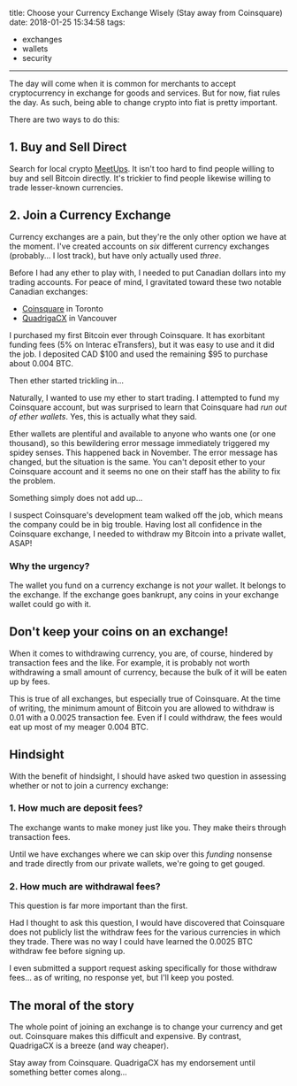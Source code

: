 title: Choose your Currency Exchange Wisely (Stay away from Coinsquare)
date: 2018-01-25 15:34:58
tags:
- exchanges
- wallets
- security
---

The day will come when it is common for merchants to accept cryptocurrency in exchange for goods and services. But for now, fiat rules the day. As such, being able to change crypto into fiat is pretty important.

There are two ways to do this:

## 1. Buy and Sell Direct

Search for local crypto [MeetUps](https://www.meetup.com/). It isn't too hard to find people willing to buy and sell Bitcoin directly. It's trickier to find people likewise willing to trade lesser-known currencies.

## 2. Join a Currency Exchange

Currency exchanges are a pain, but they're the only other option we have at the moment. I've created accounts on _six_ different currency exchanges (probably... I lost track), but have only actually used _three_.

Before I had any ether to play with, I needed to put Canadian dollars into my trading accounts. For peace of mind, I gravitated toward these two notable Canadian exchanges:

- [Coinsquare](https://coinsquare.io) in Toronto
- [QuadrigaCX](https://quadrigacx.com) in Vancouver

I purchased my first Bitcoin ever through Coinsquare. It has exorbitant funding fees (5% on Interac eTransfers), but it was easy to use and it did the job. I deposited CAD $100 and used the remaining $95 to purchase about 0.004 BTC. 

Then ether started trickling in...

Naturally, I wanted to use my ether to start trading. I attempted to fund my Coinsquare account, but was surprised to learn that Coinsquare had _run out of ether wallets_. Yes, this is actually what they said.

Ether wallets are plentiful and available to anyone who wants one (or one thousand), so this bewildering error message immediately triggered my spidey senses. This happened back in November. The error message has changed, but the situation is the same. You can't deposit ether to your Coinsquare account and it seems no one on their staff has the ability to fix the problem.

Something simply does not add up...

I suspect Coinsquare's development team walked off the job, which means the company could be in big trouble. Having lost all confidence in the Coinsquare exchange, I needed to withdraw my Bitcoin into a private wallet, ASAP!

### Why the urgency?

The wallet you fund on a currency exchange is not _your_ wallet. It belongs to the exchange. If the exchange goes bankrupt, any coins in your exchange wallet could go with it.

## Don't keep your coins on an exchange!

When it comes to withdrawing currency, you are, of course, hindered by transaction fees and the like. For example, it is probably not worth withdrawing a small amount of currency, because the bulk of it will be eaten up by fees.

This is true of all exchanges, but especially true of Coinsquare. At the time of writing, the minimum amount of Bitcoin you are allowed to withdraw is 0.01 with a 0.0025 transaction fee. Even if I could withdraw, the fees would eat up most of my meager 0.004 BTC.

## Hindsight

With the benefit of hindsight, I should have asked two question in assessing whether or not to join a currency exchange:

### 1. How much are deposit fees?

The exchange wants to make money just like you. They make theirs through transaction fees.

Until we have exchanges where we can skip over this _funding_ nonsense and trade directly from our private wallets, we're going to get gouged.

### 2. How much are withdrawal fees?

This question is far more important than the first.

Had I thought to ask this question, I would have discovered that Coinsquare does not publicly list the withdraw fees for the various currencies in which they trade. There was no way I could have learned the 0.0025 BTC withdraw fee before signing up.

I even submitted a support request asking specifically for those withdraw fees... as of writing, no response yet, but I'll keep you posted.

## The moral of the story

The whole point of joining an exchange is to change your currency and get out. Coinsquare makes this difficult and expensive. By contrast, QuadrigaCX is a breeze (and way cheaper).

Stay away from Coinsquare. QuadrigaCX has my endorsement until something better comes along...

